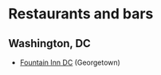 # Restaurants and bars


## Washington, DC

- [Fountain Inn DC](https://www.fountaininndc.com/menu) (Georgetown)

